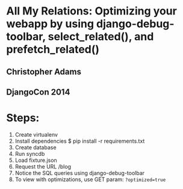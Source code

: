 # All My Relations: Optimizing your webapp by using django-debug-toolbar, select_related(), and prefetch_related()

## Christopher Adams
## DjangoCon 2014

# Steps:
1. Create virtualenv
2. Install dependencies
  $ pip install -r requirements.txt
3. Create database
4. Run syncdb
5. Load fixture.json
6. Request the URL /blog
7. Notice the SQL queries using django-debug-toolbar
8. To view with optimizations, use GET param: `?optimized=true`
